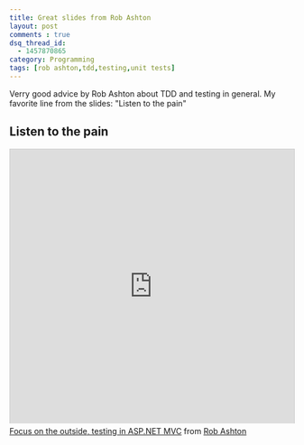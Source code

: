 ```yaml
---
title: Great slides from Rob Ashton
layout: post
comments : true
dsq_thread_id:
  - 1457870865
category: Programming
tags: [rob ashton,tdd,testing,unit tests]
---
```

Verry good advice by Rob Ashton about TDD and testing in general. My favorite line from the slides: "Listen to the pain"

Listen to the pain
------------------

<iframe src="http://www.slideshare.net/slideshow/embed_code/23731623" width="597" height="486" frameborder="0" marginwidth="0" marginheight="0" scrolling="no" style="border:1px solid #CCC; border-width:1px 1px 0; margin-bottom:5px; max-width: 100%;" allowfullscreen> </iframe> 
<div style="margin-bottom:5px">
	<a href="https://www.slideshare.net/RobAshton/testing-23731623" title="Focus on the outside, testing in ASP.NET MVC" target="_blank">Focus on the outside, testing in ASP.NET MVC</a> from <a href="http://www.slideshare.net/RobAshton" target="_blank">Rob Ashton</a>
</div>